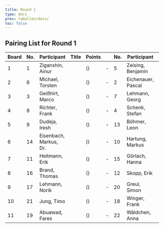 ```yaml
---
title: Round 1
type: docs
prev: tabellen/docs/
toc: false
---
```



## Pairing List for Round 1

| Board | No. | Participant         | Title | Points |   | No. | Participant          | Title | Points | Result |
|-------|-----|---------------------|-------|--------|---|-----|----------------------|-------|--------|--------|
| 1     | 1   | Ziganshin, Ainur    |       | ()     | - | 5   | Zeising, Benjamin    |       | ()     | 1 - 0  |
| 2     | 6   | Michael, Torsten    |       | ()     | - | 2   | Eichenauer, Pascal   |       | ()     | 0 - 1  |
| 3     | 3   | Geißhirt, Marco     |       | ()     | - | 7   | Lehmann, Georg       |       | ()     | 1 - 0  |
| 4     | 8   | Richter, Frank      |       | ()     | - | 4   | Schenk, Stefan       |       | ()     | ½ - ½  |
| 5     | 9   | Dudeja, Iresh       |       | ()     | - | 13  | Böhmer, Leon         |       | ()     | 0 - 1  |
| 6     | 14  | Eisenbach, Markus, Dr.|     | ()     | - | 10  | Hartung, Markus      |       | ()     | ½ - ½  |
| 7     | 11  | Heitmann, Erik      |       | ()     | - | 15  | Görlach, Hanna       |       | ()     | 1 - 0  |
| 8     | 16  | Brand, Thomas       |       | ()     | - | 12  | Skopp, Erik          |       | ()     | 0 - 1  |
| 9     | 17  | Lehmann, Norik      |       | ()     | - | 20  | Greul, Simon         |       | ()     | + - -  |
| 10    | 21  | Jung, Timo          |       | ()     | - | 18  | Winger, Frank        |       | ()     | 1 - 0  |
| 11    | 19  | Abuawad, Fares      |       | ()     | - | 22  | Wäldchen, Anna       |       | ()     | + - -  |
